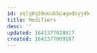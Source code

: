 ```yaml
---
id: yqlg0g39ooub5pagodnyjdk
title: Modifiers
desc: ''
updated: 1641377028817
created: 1641377009187
---
```



